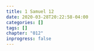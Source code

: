 ```yaml
---
title: 1 Samuel 12
date: 2020-03-28T20:22:58-04:00
categories: []
tags: []
chapter: "012"
inprogress: false
---
```


